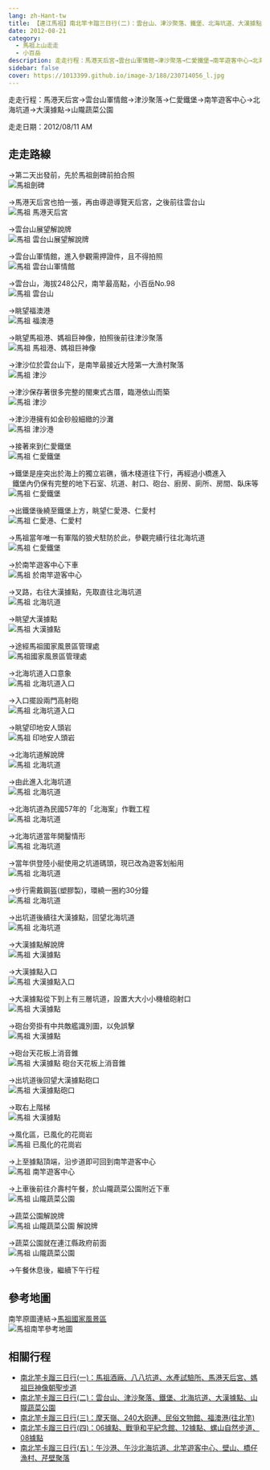 ```yaml
---
lang: zh-Hant-tw
title: 【連江馬祖】南北竿卡蹓三日行(二)：雲台山、津沙聚落、鐵堡、北海坑道、大漢據點、山隴蔬菜公園
date: 2012-08-21
category: 
  - 馬祖上山走走
  - 小百岳
description: 走走行程：馬港天后宮→雲台山軍情館→津沙聚落→仁愛鐵堡→南竿遊客中心→北海坑道→大漢據點→山隴蔬菜公園
sidebar: false
cover: https://1013399.github.io/image-3/188/230714056_l.jpg
---
```


走走行程：馬港天后宮→雲台山軍情館→津沙聚落→仁愛鐵堡→南竿遊客中心→北海坑道→大漢據點→山隴蔬菜公園

走走日期：2012/08/11 AM

<!-- more -->

## 走走路線
→第二天出發前，先於馬祖劍碑前拍合照  
![馬祖劍碑](https://1013399.github.io/image-3/188/230714045_l.jpg)

→馬港天后宮也拍一張，再由導遊導覽天后宮，之後前往雲台山  
![馬祖 馬港天后宮](https://1013399.github.io/image-3/188/230714046_l.jpg)

→雲台山展望解說牌  
![馬祖 雲台山展望解說牌](https://1013399.github.io/image-3/188/230714051_l.jpg)

→雲台山軍情館，進入參觀需押證件，且不得拍照  
![馬祖 雲台山軍情館](https://1013399.github.io/image-3/188/230714053_l.jpg)

→雲台山，海拔248公尺，南竿最高點，小百岳No.98  
![馬祖 雲台山](https://1013399.github.io/image-3/188/230714056_l.jpg)

→眺望福澳港  
![馬祖 福澳港](https://1013399.github.io/image-3/188/230714055_l.jpg)

→眺望馬祖港、媽祖巨神像，拍照後前往津沙聚落  
![馬祖 馬祖港、媽祖巨神像](https://1013399.github.io/image-3/188/230714064_l.jpg)

→津沙位於雲台山下，是南竿最接近大陸第一大漁村聚落  
![馬祖 津沙](https://1013399.github.io/image-3/188/230714065_l.jpg)

→津沙保存著很多完整的閩東式古厝，臨港依山而築  
![馬祖 津沙](https://1013399.github.io/image-3/188/230714067_l.jpg)

→津沙港擁有如金砂般細緻的沙灘  
![馬祖 津沙港](https://1013399.github.io/image-3/188/230714069_l.jpg)

→接著來到仁愛鐵堡  
![馬祖 仁愛鐵堡](https://1013399.github.io/image-3/188/230714078_l.jpg)

→鐵堡是座突出於海上的獨立岩礁，循木棧道往下行，再經過小橋進入  
  鐵堡內仍保有完整的地下石室、坑道、射口、砲台、廚房、廁所、房間、臥床等  
![馬祖 仁愛鐵堡](https://1013399.github.io/image-3/188/230714079_l.jpg)

→出鐵堡後繞至鐵堡上方，眺望仁愛港、仁愛村  
![馬祖 仁愛港、仁愛村](https://1013399.github.io/image-3/188/230714081_l.jpg)

→馬祖當年唯一有軍階的狼犬駐防於此，參觀完續行往北海坑道  
![馬祖 仁愛鐵堡](https://1013399.github.io/image-3/188/230714084_l.jpg)

→於南竿遊客中心下車  
![馬祖 於南竿遊客中心](https://1013399.github.io/image-3/188/230714085_l.jpg)

→叉路，右往大漢據點，先取直往北海坑道  
![馬祖 北海坑道](https://1013399.github.io/image-3/188/230714088_l.jpg)

→眺望大漢據點  
![馬祖 大漢據點](https://1013399.github.io/image-3/188/230714092_l.jpg)

→途經馬祖國家風景區管理處  
![馬祖國家風景區管理處](https://1013399.github.io/image-3/188/230714097_l.jpg)

→北海坑道入口意象  
![馬祖 北海坑道入口](https://1013399.github.io/image-3/188/230714099_l.jpg)

→入口擺設兩門高射砲  
![馬祖 北海坑道入口](https://1013399.github.io/image-3/188/230714101_l.jpg)

→眺望印地安人頭岩  
![馬祖 印地安人頭岩](https://1013399.github.io/image-3/188/230714103_l.jpg)

→北海坑道解說牌  
![馬祖 北海坑道](https://1013399.github.io/image-3/188/230714105_l.jpg)

→由此進入北海坑道  
![馬祖 北海坑道](https://1013399.github.io/image-3/188/230714108_l.jpg)

→北海坑道為民國57年的「北海案」作戰工程  
![馬祖 北海坑道](https://1013399.github.io/image-3/188/230714110_l.jpg)

→北海坑道當年開鑿情形  
![馬祖 北海坑道](https://1013399.github.io/image-3/188/230714111_l.jpg)

→當年供登陸小艇使用之坑道碼頭，現已改為遊客划船用  
![馬祖 北海坑道](https://1013399.github.io/image-3/188/230714114_l.jpg)

→步行需戴鋼盔(塑膠製)，環繞一圈約30分鐘  
![馬祖 北海坑道](https://1013399.github.io/image-3/188/230714118_l.jpg)

→出坑道後續往大漢據點，回望北海坑道  
![馬祖 北海坑道](https://1013399.github.io/image-3/188/230714127_l.jpg)

→大漢據點解說牌  
![馬祖 大漢據點](https://1013399.github.io/image-3/188/230714130_l.jpg)

→大漢據點入口  
![馬祖 大漢據點入口](https://1013399.github.io/image-3/188/230714133_l.jpg)

→大漢據點從下到上有三層坑道，設置大大小小機槍砲射口  
![馬祖 大漢據點](https://1013399.github.io/image-3/188/230714137_l.jpg)

→砲台旁掛有中共敵艦識別圖，以免誤擊  
![馬祖 大漢據點](https://1013399.github.io/image-3/188/230714139_l.jpg)

→砲台天花板上消音錐  
![馬祖 大漢據點 砲台天花板上消音錐](https://1013399.github.io/image-3/188/230714142_l.jpg)

→出坑道後回望大漢據點砲口  
![馬祖 大漢據點砲口](https://1013399.github.io/image-3/188/230714145_l.jpg)

→取右上階梯  
![馬祖 大漢據點](https://1013399.github.io/image-3/188/230714149_l.jpg)

→風化區，已風化的花崗岩  
![馬祖 已風化的花崗岩](https://1013399.github.io/image-3/188/230714151_l.jpg)

→上至據點頂端，沿步道即可回到南竿遊客中心  
![馬祖 南竿遊客中心](https://1013399.github.io/image-3/188/230714154_l.jpg)

→上車後前往介壽村午餐，於山隴蔬菜公園附近下車  
![馬祖 山隴蔬菜公園](https://1013399.github.io/image-3/188/230714160_l.jpg)

→蔬菜公園解說牌  
![馬祖 山隴蔬菜公園 解說牌](https://1013399.github.io/image-3/188/230714158_l.jpg)

→蔬菜公園就在連江縣政府前面  
![馬祖 山隴蔬菜公園](https://1013399.github.io/image-3/188/230714162_l.jpg)

→午餐休息後，繼續下午行程

## 參考地圖
南竿原圖連結→[馬祖國家風景區](http://www.matsu-nsa.gov.tw/UserFiles/image/1/bigmap3.jpg)  
![馬祖南竿參考地圖](https://1013399.github.io/image-3/188/230831811_l.jpg)

## 相關行程
- [南北竿卡蹓三日行(一)：馬祖酒廠、八八坑道、水產試驗所、馬港天后宮、媽祖巨神像朝聖步道](/posts/post-189-2012-08-20.md)
- [南北竿卡蹓三日行(二)：雲台山、津沙聚落、鐵堡、北海坑道、大漢據點、山隴蔬菜公園](/posts/post-188-2012-08-21.md)
- [南北竿卡蹓三日行(三)：摩天嶺、240大砲連、民俗文物館、福澳港(往北竿)](/posts/post-187-2012-08-22.md)
- [南北竿卡蹓三日行(四)：06據點、戰爭和平紀念館、12據點、螺山自然步道、08據點](/posts/post-186-2012-08-23.md)
- [南北竿卡蹓三日行(五)：午沙港、午沙北海坑道、北竿遊客中心、壁山、橋仔漁村、芹壁聚落](/posts/post-185-2012-08-24.md)
